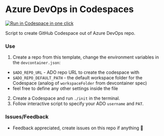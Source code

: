 # Azure DevOps in Codespaces

[<img title="Run in Codespace in one click" src="https://cdn.jsdelivr.net/gh/bookish-potato/codespaces-in-codespaces@f097ccddfc401ab6b09d233dc47c3efa3f9513f6/images/badge.svg">](https://github.com/features/codespaces)

Script to create GitHub Codespace out of Azure DevOps repo.

### Use

1. Create a repo from this template, change the environment variables in the `devcontainer.json`:
 - `$ADO_REPO_URL` - ADO repo URL to create the codespace with
 - `$ADO_REPO_DEFAULT_PATH` - the default workspace folder for the Codespace (analog of `workspaceFolder` from devcontainer spec)
 - feel free to define any other settings inside the file
2. Create a Codespace and run `./init` in the terminal.
3. Follow interactive script to specify your ADO `username` and `PAT`.

### Issues/Feedback

- Feedback appreciated, create issues on this repo if anything 🤗

